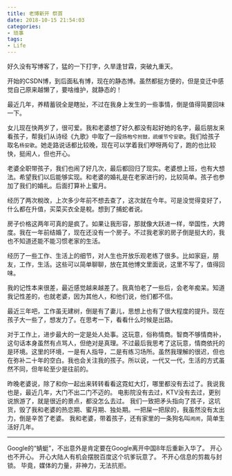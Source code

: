 ```yaml
---
title: 老博新开 祭首
date: 2018-10-15 21:54:03
categories:
- 琐事
tags:
- Life
---
```


好久没有写博客了，猛的一下打字，久旱逢甘霖，突破九重天。

开始的CSDN博，到后面私有博，现在的静态博。虽然都挺方便的，但是变迁中感觉自己原来越懒了，要啥维护，就静态的！

最近几年，养精蓄锐全是瞎扯，不过在我身上发生的一些事情，倒是值得简要回味一下。

<!-- more -->

女儿现在快两岁了，很可爱。我和老婆想了好久都没有起好她的名字，最后朋友来看孩子，帮我们从诗经《九歌》中取了一段`扬枹兮拊鼓，疏缓节兮安歌`。我们给孩子取名`杨安歌`。她走路说话都比较晚，现在可以学着我们咿呀两句了，跑的也比较快，挺闹人，但也开心。

老婆全职带孩子，我们也闹了好几次，最后都回归了现实。老婆想上班，也有大想法。希望我们以后能够实现。和老婆的婚礼是在老家进行的，比较简单。孩子也参加了我们的婚礼。后面打算补上蜜月。

经历了两次稅改，上次多少年前不想去查了，这次就在今年。可是没觉得变好了，什么都在升值，买菜买衣全是稅。想到了捕蛇者说。

房子价格这两年可真的是疯了。如果让我形容，那就像大跃进一样，举国性，大跨度。我在一年前结婚了，现在还没有一个房子。不过我老家的房子倒是挺大的，我也不知道还能不能习惯老家的生活。

经历了一些工作、生活上的细节，对人生也开放乐观老练了很多。比如家庭，朋友，工作，生活。这些可以简单聊聊，放在其他博文里面说，这里不写了，值得回味。

我的记性本来很差，最近感觉越来越差了。我真怕老了一些后，会老年痴呆。知道我记性差的，也就老婆，因为其他人，和他们说，他们都不信。

最近三年吧，工作虽无建树，倒是有了妻儿，思想上也有了很大程度的提升。现在孩子大一些了，想发力了。在思考一下，看看什么时候是出路。

对于工作上，进步最大的一定是处人处事。这玩意，俗称情商。智商不够情商补，这句话本身虽然有点骂人，但绝对是真理。不过最后我思考了这玩意，情商依托的是环境。这里的环境，一是有人指导，二是有练习场所。虽然我理解的很迟，但也在弥补二十年的空白。我也会关注我的孩子。所以说，一代又一代，生活的方式虽然不同，但年轮至少是往前的。

昨晚老婆说，除了和你一起出来转转看看这霓虹大灯，哪里都没有去过了。我说我也是，最近几年，大门不出二门不迈的。
电影院没有去过，KTV没有去过，更别说旅游了，就是很近的景点，都没怎么去过。
我们一致把矛头指向了孩子，这坑货，毁了我和老婆的热恋期、蜜月期、独处期。一把屎一把尿的，我虽然没有太出力，倒是辛苦了老婆。
我和老婆，带着孩子，还有家里的一条狗名叫`闹闹`，简单生活好几年。

___

Google的“蜻蜓”，不出意外是肯定要在Google离开中国8年后重新入华了。
开心也不开心。
开心大陆人有机会摆脱百度这个坑爹玩意了。
不开心信息的剪裁与封锁。
毕竟，媒体的力量，非神力，无法抗拒。